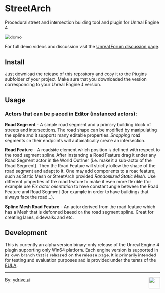 # StreetArch
Procedural street and intersection building tool and plugin for Unreal Engine 4

![demo](Resources/StreetArch_demo.gif)

For full demo videos and discussion visit the [Unreal Forum discussion page](https://forums.unrealengine.com/community/community-content-tools-and-tutorials/1433781-tool-procedural-street-and-intersection-building-tool).

## Install

Just download the release of this repository and copy it to the Plugins subfolder of your project. Make sure that you downloaded the version corresponding to your Unreal Engine 4 version.

## Usage

### Actors that can be placed in Editor (instanced actors):

**Road Segment** - A simple road segment and a primary building block of streets and intersections. The road shape can be modified by manipulating the spline and it supports many editable properties. *Snapping* road segments on their endpoints will automatically create an intersection.

**Road Feature** - A roadside element which position is defined with respect to the road segment spline. After instancing a Road Feature drag it under any Road Segment actor in the World Outliner (i.e. make it a sub-actor of the Road Segment). Then the Road Feature will strictly follow the shape of the road segment and adapt to it. One may add components to a road feature, such as Static Mesh or StreetArch provided *Randomized Static Mesh*. Use different properties of the road feature to make it even more flexible (for example use *Fix actor orientation* to have constant angle between the Road Feature and Road Segment (for example in order to have buildings that always face the road...).

**Spline Mesh Road Feature** - An actor derived from the road feature which has a Mesh that is deformed baesd on the road segment spline. Great for creating lanes, sidewalks and etc.

## Development

This is currently an alpha version binary-only release of the Unreal Engine 4 plugin supporting only Win64 platform. Each engine version is supported in its own branch that is released on the release page. It is primarily intended for testing and evaluation purposes and is provided under the terms of the [EULA](License.md). 

---

By: [ydrive.ai](https://ydrive.ai) 
<a href="https://ydrive.ai"><img src="Resources/Icon128.png" width="36" align="right" href="https://ydrive.ai"><a/>
